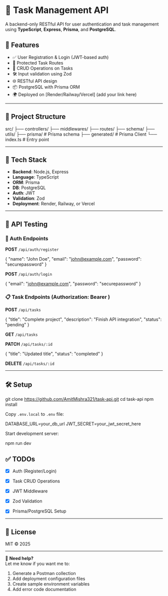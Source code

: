 # 📝 Task Management API

A backend-only RESTful API for user authentication and task management using **TypeScript**, **Express**, **Prisma**, and **PostgreSQL**.

## 🚀 Features

- ✅ User Registration & Login (JWT-based auth)
- 🔐 Protected Task Routes
- 🧾 CRUD Operations on Tasks
- 🛠️ Input validation using Zod
- 🌐 RESTful API design
- 📦 PostgreSQL with Prisma ORM
- 🌍 Deployed on [Render/Railway/Vercel] (add your link here)

---

## 📁 Project Structure

src/
├── controllers/
├── middlewares/
├── routes/
├── schema/
├── utils/
├── prisma/ # Prisma schema
├── generated/ # Prisma Client
└── index.ts # Entry point


---

## 🔧 Tech Stack

- **Backend**: Node.js, Express
- **Language**: TypeScript
- **ORM**: Prisma
- **DB**: PostgreSQL
- **Auth**: JWT
- **Validation**: Zod
- **Deployment**: Render, Railway, or Vercel

---

## 🧪 API Testing

### 🔐 Auth Endpoints

**POST** `/api/auth/register`

{
"name": "John Doe",
"email": "john@example.com",
"password": "securepassword"
}


**POST** `/api/auth/login`

{
"email": "john@example.com",
"password": "securepassword"
}


### 📋 Task Endpoints (Authorization: Bearer <token>)

**POST** `/api/tasks`


{
"title": "Complete project",
"description": "Finish API integration",
"status": "pending"
}


**GET** `/api/tasks`

**PATCH** `/api/tasks/:id`

{
"title": "Updated title",
"status": "completed"
}


**DELETE** `/api/tasks/:id`

---

## 🛠️ Setup

git clone https://github.com/AmitMishra321/task-api.git
cd task-api
npm install


Copy `.env.local` to `.env` file:

DATABASE_URL=your_db_url
JWT_SECRET=your_jwt_secret_here


Start development server:


npm run dev


## ✅ TODOs

- [x] Auth (Register/Login)
- [x] Task CRUD Operations
- [x] JWT Middleware
- [x] Zod Validation
- [x] Prisma/PostgreSQL Setup


---

## 📄 License

MIT © 2025

---

🔗 **Need help?**  
Let me know if you want me to:
1. Generate a Postman collection
2. Add deployment configuration files
3. Create sample environment variables
4. Add error code documentation
